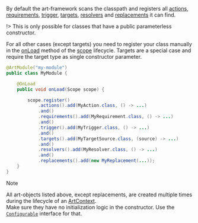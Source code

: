 By default the art-framework scans the classpath and registers all [actions](actions.md), [requirements](requirements.md), [trigger](trigger.md), [targets](targets.md), [resolvers](resolver.md) and [replacements](variables.md) it can find.

!> This is only possible for classes that have a public parameterless constructor.

For all other cases (except targets) you need to register your class manually in the [onLoad](modules.md#onload) method of the [scope](scope.md) lifecycle. Targets are a special case and require the target type as single constructor parameter.

```java
@ArtModule("my-module")
public class MyModule {

    @OnLoad
    public void onLoad(Scope scope) {

        scope.register()
            .actions().add(MyAction.class, () -> ...)
            .and()
            .requirements().add(MyRequirement.class, () -> ...)
            .and()
            .trigger().add(MyTrigger.class, () -> ...)
            .and()
            .targets().add(MyTargetSource.class, (source) -> ...)
            .and()
            .resolvers().add(MyResolver.class, () -> ...)
            .and()
            .replacements().add(new MyReplacement(...));
    }
}
```

> [!NOTE]
> All art-objects listed above, except replacements, are created multiple times during the lifecycle of an [ArtContext](art-context.md).  
> Make sure they have no initialization logic in the constructor. Use the [`Configurable`](config.md) interface for that.
